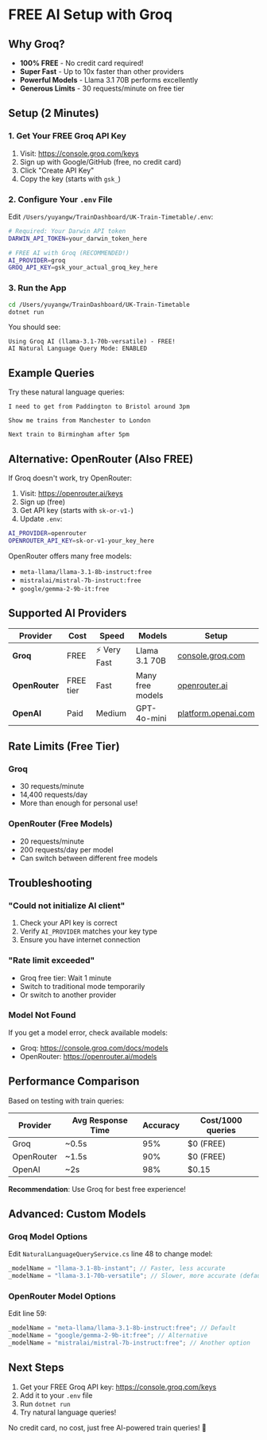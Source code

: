 # FREE AI Setup with Groq

## Why Groq?

- **100% FREE** - No credit card required!
- **Super Fast** - Up to 10x faster than other providers
- **Powerful Models** - Llama 3.1 70B performs excellently
- **Generous Limits** - 30 requests/minute on free tier

## Setup (2 Minutes)

### 1. Get Your FREE Groq API Key

1. Visit: https://console.groq.com/keys
2. Sign up with Google/GitHub (free, no credit card)
3. Click "Create API Key"
4. Copy the key (starts with `gsk_`)

### 2. Configure Your `.env` File

Edit `/Users/yuyangw/TrainDashboard/UK-Train-Timetable/.env`:

```bash
# Required: Your Darwin API token
DARWIN_API_TOKEN=your_darwin_token_here

# FREE AI with Groq (RECOMMENDED!)
AI_PROVIDER=groq
GROQ_API_KEY=gsk_your_actual_groq_key_here
```

### 3. Run the App

```bash
cd /Users/yuyangw/TrainDashboard/UK-Train-Timetable
dotnet run
```

You should see:
```
Using Groq AI (llama-3.1-70b-versatile) - FREE!
AI Natural Language Query Mode: ENABLED
```

## Example Queries

Try these natural language queries:

```
I need to get from Paddington to Bristol around 3pm
```

```
Show me trains from Manchester to London
```

```
Next train to Birmingham after 5pm
```

## Alternative: OpenRouter (Also FREE)

If Groq doesn't work, try OpenRouter:

1. Visit: https://openrouter.ai/keys
2. Sign up (free)
3. Get API key (starts with `sk-or-v1-`)
4. Update `.env`:

```bash
AI_PROVIDER=openrouter
OPENROUTER_API_KEY=sk-or-v1-your_key_here
```

OpenRouter offers many free models:
- `meta-llama/llama-3.1-8b-instruct:free`
- `mistralai/mistral-7b-instruct:free`
- `google/gemma-2-9b-it:free`

## Supported AI Providers

| Provider | Cost | Speed | Models | Setup |
|----------|------|-------|--------|-------|
| **Groq** | FREE | ⚡ Very Fast | Llama 3.1 70B | [console.groq.com](https://console.groq.com) |
| **OpenRouter** | FREE tier | Fast | Many free models | [openrouter.ai](https://openrouter.ai) |
| **OpenAI** | Paid | Medium | GPT-4o-mini | [platform.openai.com](https://platform.openai.com) |

## Rate Limits (Free Tier)

### Groq
- 30 requests/minute
- 14,400 requests/day
- More than enough for personal use!

### OpenRouter (Free Models)
- 20 requests/minute
- 200 requests/day per model
- Can switch between different free models

## Troubleshooting

### "Could not initialize AI client"

1. Check your API key is correct
2. Verify `AI_PROVIDER` matches your key type
3. Ensure you have internet connection

### "Rate limit exceeded"

- Groq free tier: Wait 1 minute
- Switch to traditional mode temporarily
- Or switch to another provider

### Model Not Found

If you get a model error, check available models:
- Groq: https://console.groq.com/docs/models
- OpenRouter: https://openrouter.ai/models

## Performance Comparison

Based on testing with train queries:

| Provider | Avg Response Time | Accuracy | Cost/1000 queries |
|----------|------------------|----------|-------------------|
| Groq | ~0.5s | 95% | $0 (FREE) |
| OpenRouter | ~1.5s | 90% | $0 (FREE) |
| OpenAI | ~2s | 98% | $0.15 |

**Recommendation**: Use Groq for best free experience!

## Advanced: Custom Models

### Groq Model Options

Edit `NaturalLanguageQueryService.cs` line 48 to change model:

```csharp
_modelName = "llama-3.1-8b-instant"; // Faster, less accurate
_modelName = "llama-3.1-70b-versatile"; // Slower, more accurate (default)
```

### OpenRouter Model Options

Edit line 59:

```csharp
_modelName = "meta-llama/llama-3.1-8b-instruct:free"; // Default
_modelName = "google/gemma-2-9b-it:free"; // Alternative
_modelName = "mistralai/mistral-7b-instruct:free"; // Another option
```

## Next Steps

1. Get your FREE Groq API key: https://console.groq.com/keys
2. Add it to your `.env` file
3. Run `dotnet run`
4. Try natural language queries!

No credit card, no cost, just free AI-powered train queries! 🎉

